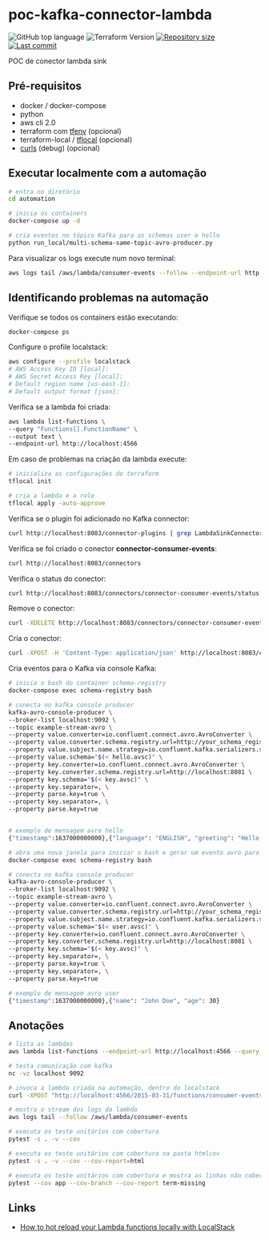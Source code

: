 # poc-kafka-connector-lambda
![GitHub top language](https://img.shields.io/github/languages/top/my-study-area/poc-kafka-connector-lambda)
![Terraform Version](https://img.shields.io/badge/Terraform-v1.6.4-blue.svg)
[![Repository size](https://img.shields.io/github/repo-size/my-study-area/poc-kafka-connector-lambda)](https://img.shields.io/github/repo-size/my-study-area/poc-kafka-connector-lambda)
[![Last commit](https://img.shields.io/github/last-commit/my-study-area/poc-kafka-connector-lambda)](https://github.com/my-study-area/poc-kafka-connector-lambda/commits/master)


POC de conector lambda sink

## Pré-requisitos
- docker / docker-compose
- python
- aws cli 2.0
- terraform com [tfenv](https://github.com/tfutils/tfenv) (opcional)
- terraform-local / [tflocal](https://docs.localstack.cloud/user-guide/integrations/terraform/#install-the-tflocal-wrapper-script) (opcional)
- [curls](https://curl.se/docs/manpage.html) (debug) (opcional)

## Executar localmente com a automação

```bash
# entra no diretório
cd automation

# inicia os containers
docker-compose up -d

# cria eventos no tópico Kafka para os schemas user e hello
python run_local/multi-schema-same-topic-avro-producer.py 
```

Para visualizar os logs execute num novo terminal:
```bash
aws logs tail /aws/lambda/consumer-events --follow --endpoint-url http://localhost:4566
```

## Identificando problemas na automação
Verifique se todos os containers estão executando:
```bash
docker-compose ps
```

Configure o profile localstack:
```bash
aws configure --profile localstack
# AWS Access Key ID [local]: 
# AWS Secret Access Key [local]: 
# Default region name [us-east-1]: 
# Default output format [json]:
```

Verifica se a lambda foi criada:
```bash
aws lambda list-functions \
--query "Functions[].FunctionName" \
--output text \
--endpoint-url http://localhost:4566
```

Em caso de problemas na criação da lambda execute:
```bash
# inicializa as configurações do terraform
tflocal init

# cria a lambda e a role
tflocal apply -auto-approve
```

Verifica se o plugin foi adicionado no Kafka connector:
```bash
curl http://localhost:8083/connector-plugins | grep LambdaSinkConnector
```

Verifica se foi criado o conector **connector-consumer-events**:
```bash
curl http://localhost:8083/connectors
```

Verifica o status do conector:
```bash
curl http://localhost:8083/connectors/connector-consumer-events/status
```

Remove o conector:
```bash
curl -XDELETE http://localhost:8083/connectors/connector-consumer-events

```
Cria o conector:
```bash
curl -XPOST -H 'Content-Type: application/json' http://localhost:8083/connectors -d @config/connector-localstack-avro.json
```

Cria eventos para o Kafka via console Kafka:
```bash
# inicia o bash do container schema-registry
docker-compose exec schema-registry bash

# conecta no kafka console producer
kafka-avro-console-producer \
--broker-list localhost:9092 \
--topic example-stream-avro \
--property value.converter=io.confluent.connect.avro.AvroConverter \
--property value.converter.schema.registry.url=http://your_schema_registry:8081 \
--property value.subject.name.strategy=io.confluent.kafka.serializers.subject.TopicRecordNameStrategy \
--property value.schema="$(< hello.avsc)" \
--property key.converter=io.confluent.connect.avro.AvroConverter \
--property key.converter.schema.registry.url=http://localhost:8081 \
--property key.schema="$(< key.avsc)" \
--property key.separator=, \
--property parse.key=true \
--property key.separator=, \
--property parse.key=true


# exemplo de mensagem avro hello
{"timestamp":1637000000000},{"language": "ENGLISH", "greeting": "Hello, World!"}

# abra uma nova janela para iniciar o bash e gerar um evento avro para user
docker-compose exec schema-registry bash

# conecta no kafka console producer
kafka-avro-console-producer \
--broker-list localhost:9092 \
--topic example-stream-avro \
--property value.converter=io.confluent.connect.avro.AvroConverter \
--property value.converter.schema.registry.url=http://your_schema_registry:8081 \
--property value.subject.name.strategy=io.confluent.kafka.serializers.subject.TopicRecordNameStrategy \
--property value.schema="$(< user.avsc)" \
--property key.converter=io.confluent.connect.avro.AvroConverter \
--property key.converter.schema.registry.url=http://localhost:8081 \
--property key.schema="$(< key.avsc)" \
--property key.separator=, \
--property parse.key=true \
--property key.separator=, \
--property parse.key=true

# exemplo de mensagem avro user
{"timestamp":1637000000000},{"name": "John Doe", "age": 30}
```

## Anotações
```bash
# lista as lambdas
aws lambda list-functions --endpoint-url http://localhost:4566 --query "Functions[].[FunctionName]"

# testa comunicação com kafka
nc -vz localhost 9092

# invoca a lambda criada na automação, dentro do localstack
curl -XPOST "http://localhost:4566/2015-03-31/functions/consumer-events/invocations" -d '{"nome": "Joao"}'

# mostra o stream dos logs da lambda
aws logs tail --follow /aws/lambda/consumer-events

# executa os teste unitários com cobertura
pytest -s . -v --cov

# executa os teste unitários com cobertura na pasta htmlcov
pytest -s . -v --cov --cov-report=html

# executa os teste unitários com cobertura e mostra as linhas não cobertas
pytest --cov app --cov-branch --cov-report term-missing
```

## Links
- [How to hot reload your Lambda functions locally with LocalStack](https://www.youtube.com/watch?v=DFS3CnB-Z0k&ab_channel=LocalStack)
